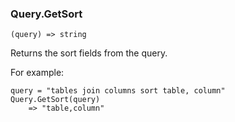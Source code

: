 ### Query.GetSort

``` suneido
(query) => string
```

Returns the sort fields from the query.

For example:

``` suneido
query = "tables join columns sort table, column"
Query.GetSort(query)
    => "table,column"
```